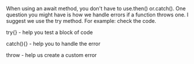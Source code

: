 When using an await method, you don't have to use.then() or.catch(). One question you might have is how we handle errors if a function throws one. I suggest we use the try method. For example: check the code.

try{} - help you test a block of code

catch(){} - help you to handle the error

throw - help us create a custom error